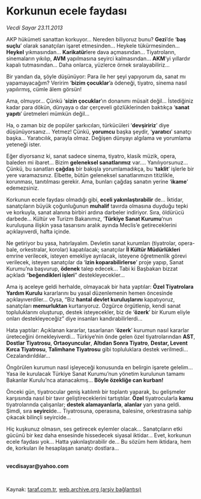 # Korkunun ecele faydası

*Vecdi Sayar 23.11.2013*

<div class="yazi"><p>AKP hükümeti sanattan korkuyor... Nereden biliyoruz bunu? <b>Gezi</b>’de ‘<b>baş suçlu</b>’ olarak sanatçıları işaret etmesinden... Heykele tükürmesinden... <b>Heykel</b> yıkmasından... <b>Karikatür</b>lere dava açmasından... Tiyatroların, sinemaların yıkılıp, <b>AVM</b> yapılmasına seyirci kalmasından... <b>AKM</b>’yi yıllardır kapalı tutmasından... Daha onlarca, yüzlerce örnek sıralayabiliriz...</p>
<p>Bir yandan da, şöyle düşünüyor: Para ile her şeyi yapıyorum da, sanat mı yapamayacağım? Veririm ‘<b>bizim çocuklar</b>’a ödeneği, tiyatro, sinema nasıl yapılırmış, cümle âlem görsün!</p>
<p>Ama, olmuyor... Çünkü ‘<b>sizin çocuklar</b>’ın donanımı müsait değil... İstediğiniz kadar para dökün, dünyaya o dar çerçeveli gözlüklerinden baktıkça ‘<b>sanat yapıtı</b>’ üretmeleri mümkün değil... </p>
<p>Ha, o zaman biz de popüler şarkıcıları, türkücüleri ‘<b>devşiririz</b>’ diye düşünüyorsanız... Yetmez! Çünkü, <b>yorumcu</b> başka şeydir, ‘<b>yaratıcı</b>’ sanatçı başka... Yaratıcılık, parayla olmaz. Değişen dünyayı algılama ve yorumlama yeteneği ister.</p>
<p>Eğer diyorsanız ki, sanat sadece sinema, tiyatro, klasik müzik, opera, baleden mi ibaret... Bizim <b>geleneksel sanatlarımız</b> var.... Yanılıyorsunuz... Çünkü, bu sanatları <b>çağdaş</b> bir bakışla yorumlamadıkça, bu ‘<b>taklit</b>’ işlerle bir yere varamazsınız. Elbette, bütün geleneksel sanatlarımızın titizlikle, korunması, tanıtılması gerekir. Ama, bunları çağdaş sanatın yerine ‘<b>ikame</b>’ edemezsiniz. </p>
<p>Korkunun ecele faydası olmadığı gibi, <b>eceli yakınlaştırabilir</b> de... İktidar, sanatçıların büyük çoğunluğunun <b>muhalif</b> tavırda olmasına duyduğu tepki ve korkuyla, sanat alanına birbiri ardına darbeler indiriyor. Sıra, öldürücü darbede... Kültür ve Turizm Bakanımız, ‘<b>Türkiye Sanat Kurumu</b>’nun kuruluşuna ilişkin yasa tasarısını aralık ayında Meclis’e getireceklerini açıklayıverdi, hafta içinde.</p>
<p>Ne getiriyor bu yasa, hatırlayalım. Devletin sanat kurumları (tiyatrolar, opera-bale, orkestralar, korolar) kapatılacak; sanatçılar <b>İl Kültür Müdürlükleri</b> emrine verilecek, isteyen emekliye ayrılacak, isteyene öğretmenlik görevi verilecek, isteyen sanatçılar da ‘<b>izin koparabilirlerse</b>’ proje yapıp, Sanat Kurumu’na başvurup, <b>ödenek</b> talep edecek... Tabi ki  Başbakan bizzat açıkladı  “<b>beğendikleri işleri</b>” destekleyecekler...</p>
<p>Ama iş aceleye geldi herhalde, olmayacak bir hata yaptılar: <b>Özel Tiyatrolara Yardım Kurulu</b> kararlarını bu yasal düzenlemenin hemen öncesinde açıklayıverdiler... Oysa, “Biz <b>hantal devlet kuruluşlarını</b> kapatıyoruz, sanatçıları <b>memurluktan</b> kurtarıyoruz. Özgürce örgütlenip, kendi sanat topluluklarını oluşturup, destek isteyecekler, biz de ‘<b>özerk</b>’ bir Kurum eliyle onları destekleyeceğiz” diye insanları kandırabilirlerdi... </p>
<p>Hata yaptılar: Açıklanan kararlar, tasarlanan ‘<b>özerk</b>’ kurumun nasıl kararlar üreteceğini örnekleyiverdi... Türkiye’nin önde gelen özel tiyatrolarından <b>AST</b>, <b>Dostlar Tiyatrosu</b>, <b>Ortaoyuncular</b>, <b>Altıdan Sonra Tiyatro</b>, <b>Destar, Levent Kırca Tiyatrosu</b>, <b>Talimhane Tiyatrosu</b> gibi topluluklara destek verilmedi... Cezalandırıldılar... </p>
<p>Öngörülen kurumun nasıl işleyeceği konusunda en belirgin işarete gelelim... Yasa ile kurulacak Türkiye Sanat Kurumu’nun yönetim kurulunun tamamı Bakanlar Kurulu’nca atanacakmış... <b>Böyle özekliğe can kurban!</b></p>
<p>Önceki gün, tiyatrocular geniş katılımlı bir toplantı yaparak, bu gelişmeler karşısında nasıl bir tavır geliştireceklerini tartıştılar. <b>Özel</b> tiyatrocularla <b>kamu </b>tiyatrolarında çalışanlar; <b>destek alamayanlarla</b>, <b>alanlar</b> yan yana geldi. Şimdi, sıra <b>seyirci</b>de... Tiyatrosuna, operasına, balesine, orkestrasına sahip çıkacak bilinçli seyircide... </p>
<p>Hiç kuşkunuz olmasın, ses getirecek eylemler olacak... Sanatçıların etki gücünü bir kez daha ensesinde hissedecek siyasal iktidar... Evet, korkunun ecele faydası yok... Hatta yakınlaştırabilir de... Bu sözüm hem iktidara, hem de, korkuları ile hesaplaşan sanatçı dostlara...</p><b>
<p><br/>vecdisayar@yahoo.com</p>
<p></p></b> 
</div>

Kaynak: [taraf.com.tr](http://www.taraf.com.tr:80/vecdi-sayar/makale-korkunun-ecele-faydasi.htm), [web.archive.org (arşiv bağlantısı)](http://web.archive.org/web/20131125004959/http://www.taraf.com.tr:80/vecdi-sayar/makale-korkunun-ecele-faydasi.htm)
